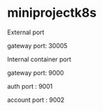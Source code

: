 # miniprojectk8s

External port

gateway  port: 30005

Internal container port

gateway port: 9000 

auth port : 9001

account port : 9002

